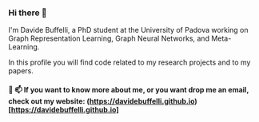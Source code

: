 ### Hi there 👾

<!--
**DavideBuffelli/DavideBuffelli** is a ✨ _special_ ✨ repository because its `README.md` (this file) appears on your GitHub profile. -->

I'm Davide Buffelli, a PhD student at the University of Padova working on Graph Representation Learning, Graph Neural Networks, and Meta-Learning.

In this profile you will find code related to my research projects and to my papers.

#### 💬 📫 If you want to know more about me, or you want drop me an email, check out my website: (https://davidebuffelli.github.io)[https://davidebuffelli.github.io]
